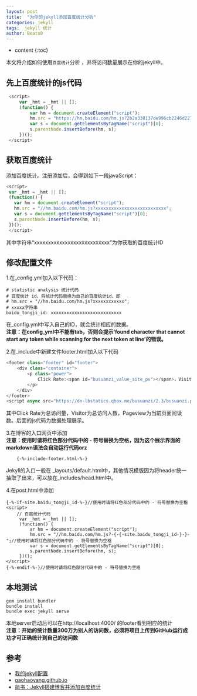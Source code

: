 ```yaml
---
layout: post
title:  "为你的jekyll添加百度统计分析"
categories: jekyll
tags:  jekyll 统计
author: Beats0
---
```


* content
{:toc}

本文将介绍如何使用`百度统计`分析 ，并将访问数量展示在你的jekyll中。

## 先上百度统计的js代码

```js
 <script>
     var _hmt = _hmt || [];
     (function() {
         var hm = document.createElement("script");
         hm.src = "https://hm.baidu.com/hm.js?2b2a338137de996cb2246d227d701736";
         var s = document.getElementsByTagName("script")[0];
         s.parentNode.insertBefore(hm, s);
     })();
 </script>
```



## 获取百度统计

添加百度统计。注册添加后，会得到如下一段javaScript：

```js
<script>
 var _hmt = _hmt || [];
 (function() {
   var hm = document.createElement("script");
   hm.src = "//hm.baidu.com/hm.js?xxxxxxxxxxxxxxxxxxxxxxxxxxx";
   var s = document.getElementsByTagName("script")[0];
   s.parentNode.insertBefore(hm, s);
 })();
 </script>
```

其中字符串“xxxxxxxxxxxxxxxxxxxxxxxxxxx”为你获取的百度统计ID

## 修改配置文件

1.在_config.yml加入以下代码：
```
# statistic analysis 统计代码
# 百度统计 id，将统计代码替换为自己的百度统计id，即
# hm.src = "//hm.baidu.com/hm.js?xxxxxxxxxxxx";
# xxxxx字符串
baidu_tongji_id: xxxxxxxxxxxxxxxxxxxxxxxxxxx
```
在_config.yml中写入自己的ID，就会统计相应的数据。<br>
**注意：在config_yml中不能有tab，否则会提示‘found character that cannot start any token while scanning for the next token at line’的错误。**

2.在_include中新建文件footer.html加入以下代码

```js
<footer class="footer" id="footer">
    <div class="container">
        <p class="power">
            Click Rate:<span id="busuanzi_value_site_pv"></span>，Visitor:<span id="busuanzi_value_site_uv"></span>，Pageview:<span id="busuanzi_value_page_pv"></span>.
        </p>
    </div>
</footer>
<script async src="https://dn-lbstatics.qbox.me/busuanzi/2.3/busuanzi.pure.mini.js"></script>
```

其中Click Rate为总访问量，Visitor为总访问人数，Pageview为当前页面阅读数。后面的js代码为数据处理展示。

3.在博客的入口网页中添加<br>
**注意：使用时请将红色部分代码中的 - 符号替换为空格，因为这个展示界面的markdown语法会自动运行代码orz**

```
    {-%-include-footer.html-%-}
```
Jekyll的入口一般在 _layouts/default.html中，其他情况模版因为将header统一抽取了出来，可以放在_includes/head.html中。

4.在post.html中添加
```
{-%-if-site.baidu_tongji_id-%-}//使用时请将红色部分代码中的 - 符号替换为空格
<script>
    // 百度统计代码
     var _hmt = _hmt || [];
     (function() {
         ar hm = document.createElement("script");
         hm.src = "//hm.baidu.com/hm.js?-{-{-site.baidu_tongji_id-}-}-";//使用时请将红色部分代码中的 - 符号替换为空格
         var s = document.getElementsByTagName("script")[0];
         s.parentNode.insertBefore(hm, s);
     })();
</script>
{-%-endif-%-}//使用时请将红色部分代码中的 - 符号替换为空格
```

## 本地测试

```
gem install bundler
bundle install
bundle exec jekyll serve
```
本地server启动后可以在http://localhost:4000/ 的footer看到相应的统计<br>
**注意：开始的统计数量300万为别人的访问数，必须将项目上传到GitHub运行成功才可正确统计到自己的访问数**

## 参考

- [我的jekyll配置](https://github.com/Beats0/steam-background-collection)
- [gaohaoyang.github.io](https://github.com/Gaohaoyang/gaohaoyang.githu.io)
- [简书：Jekyll搭建博客并添加百度统计](http://www.jianshu.com/p/9a062041394e)
